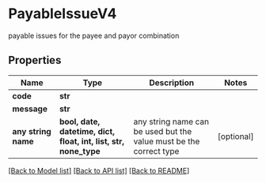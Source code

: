 # PayableIssueV4

payable issues for the payee and payor combination

## Properties
Name | Type | Description | Notes
------------ | ------------- | ------------- | -------------
**code** | **str** |  | 
**message** | **str** |  | 
**any string name** | **bool, date, datetime, dict, float, int, list, str, none_type** | any string name can be used but the value must be the correct type | [optional]

[[Back to Model list]](../README.md#documentation-for-models) [[Back to API list]](../README.md#documentation-for-api-endpoints) [[Back to README]](../README.md)


